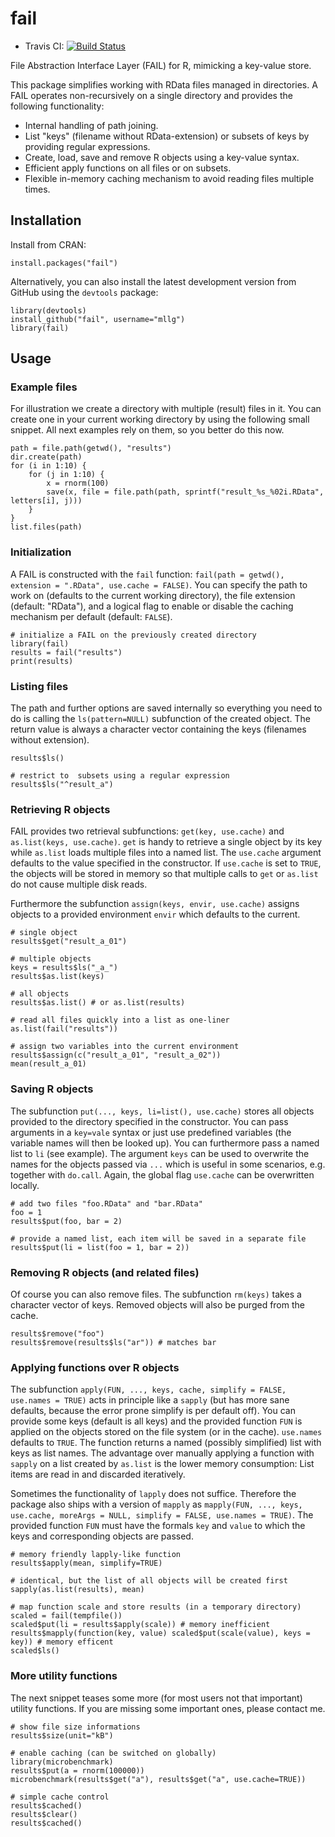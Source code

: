 # fail

* Travis CI: [![Build Status](https://travis-ci.org/mllg/fail.png)](https://travis-ci.org/mllg/fail)


File Abstraction Interface Layer (FAIL) for R, mimicking a key-value store.

This package simplifies working with RData files managed in directories.
A FAIL operates non-recursively on a single directory and provides the following functionality:

* Internal handling of path joining.
* List "keys" (filename without RData-extension) or subsets of keys by providing regular expressions.
* Create, load, save and remove R objects using a key-value syntax.
* Efficient apply functions on all files or on subsets.
* Flexible in-memory caching mechanism to avoid reading files multiple times.


## Installation

Install from CRAN:
```splus
install.packages("fail")
```

Alternatively, you can also install the latest development version from GitHub using the `devtools` package:
```splus
library(devtools)
install_github("fail", username="mllg")
library(fail)
```

## Usage

### Example files

For illustration we create a directory with multiple (result) files in it.
You can create one in your current working directory by using the following small snippet. All next examples rely on them, so you better do this now.

```splus
path = file.path(getwd(), "results")
dir.create(path)
for (i in 1:10) {
    for (j in 1:10) {
        x = rnorm(100)
        save(x, file = file.path(path, sprintf("result_%s_%02i.RData", letters[i], j)))
    }
}
list.files(path)
```

### Initialization

A FAIL is constructed with the `fail` function: `fail(path = getwd(), extension = ".RData", use.cache = FALSE)`.
You can specify the path to work on (defaults to the current working directory), the file extension (default: "RData"), and a logical flag to enable or disable the caching mechanism per default (default: `FALSE`).

```splus
# initialize a FAIL on the previously created directory
library(fail)
results = fail("results")
print(results)
```

### Listing files

The path and further options are saved internally so everything you need to do is calling the `ls(pattern=NULL)` subfunction of the created object.
The return value is always a character vector containing the keys (filenames without extension).

```splus
results$ls()

# restrict to  subsets using a regular expression
results$ls("^result_a")
```

### Retrieving R objects

FAIL provides two retrieval subfunctions: `get(key, use.cache)` and `as.list(keys, use.cache)`.
`get` is handy to retrieve a single object by its key while `as.list` loads multiple files into a named list.
The `use.cache` argument defaults to the value specified in the constructor.
If `use.cache` is set to `TRUE`, the objects will be stored in memory so that multiple calls to `get` or `as.list` do not cause multiple disk reads.

Furthermore the subfunction `assign(keys, envir, use.cache)` assigns objects to a provided environment `envir` which defaults to the current.

```splus
# single object
results$get("result_a_01")

# multiple objects
keys = results$ls("_a_")
results$as.list(keys)

# all objects
results$as.list() # or as.list(results)

# read all files quickly into a list as one-liner
as.list(fail("results"))

# assign two variables into the current environment
results$assign(c("result_a_01", "result_a_02"))
mean(result_a_01)
```

### Saving R objects

The subfunction `put(..., keys, li=list(), use.cache)` stores all objects provided to the directory specified in the constructor.
You can pass arguments in a `key=vale` syntax or just use predefined variables (the variable names will then be looked up).
You can furthermore pass a named list to `li` (see example).
The argument `keys` can be used to overwrite the names for the objects passed via `...` which is useful in some scenarios, e.g. together with `do.call`.
Again, the global flag `use.cache` can be overwritten locally.

```splus
# add two files "foo.RData" and "bar.RData"
foo = 1
results$put(foo, bar = 2)

# provide a named list, each item will be saved in a separate file
results$put(li = list(foo = 1, bar = 2))
```

### Removing R objects (and related files)

Of course you can also remove files. The subfunction `rm(keys)` takes a character vector of keys. Removed objects will also be purged from the cache.

```splus
results$remove("foo")
results$remove(results$ls("ar")) # matches bar
```

### Applying functions over R objects

The subfunction `apply(FUN, ..., keys, cache, simplify = FALSE, use.names = TRUE)` acts in  principle like a `sapply` (but has more sane defaults, because the error prone simplify is per default off).
You can provide some keys (default is all keys) and the provided function `FUN` is applied on the objects stored on the file system (or in the cache).
`use.names` defaults to `TRUE`. The function returns a named (possibly simplified) list with keys as list names.
The advantage over manually applying a function with `sapply` on a list created by `as.list` is the lower memory consumption: List items are read in and discarded iteratively.

Sometimes the functionality of `lapply` does not suffice.
Therefore the package also ships with a version of `mapply` as `mapply(FUN, ..., keys, use.cache, moreArgs = NULL, simplify = FALSE, use.names = TRUE)`.
The provided function `FUN` must have the formals `key` and `value` to which the keys and corresponding objects are passed.

```splus
# memory friendly lapply-like function
results$apply(mean, simplify=TRUE)

# identical, but the list of all objects will be created first
sapply(as.list(results), mean)

# map function scale and store results (in a temporary directory)
scaled = fail(tempfile())
scaled$put(li = results$apply(scale)) # memory inefficient
results$mapply(function(key, value) scaled$put(scale(value), keys = key)) # memory efficent
scaled$ls()
```

### More utility functions

The next snippet teases some more (for most users not that important) utility functions.
If you are missing some important ones, please contact me.

```splus
# show file size informations
results$size(unit="kB")

# enable caching (can be switched on globally)
library(microbenchmark)
results$put(a = rnorm(100000))
microbenchmark(results$get("a"), results$get("a", use.cache=TRUE))

# simple cache control
results$cached()
results$clear()
results$cached()
```
